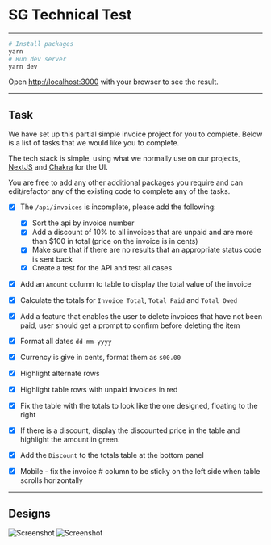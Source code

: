 # SG Technical Test

---

```bash
# Install packages
yarn
# Run dev server
yarn dev
```

Open [http://localhost:3000](http://localhost:3000) with your browser to see the result.

---
## Task
We have set up this partial simple invoice project for you to complete. 
Below is a list of tasks that we would like you to complete.

The tech stack is simple, using what we normally use on our projects, [NextJS](https://nextjs.org/docs) and [Chakra](https://chakra-ui.com/docs/components) for the UI.

You are free to add any other additional packages you require and can edit/refactor any of the existing code to complete any of the tasks.


- [X] The `/api/invoices` is incomplete, please add the following:
  - [X] Sort the api by invoice number
  - [X] Add a discount of 10% to all invoices that are unpaid and are more than $100 in total (price on the invoice is in cents)
  - [X] Make sure that if there are no results that an appropriate status code is sent back
  - [X] Create a test for the API and test all cases

- [X] Add an `Amount` column to table to display the total value of the invoice

- [X] Calculate the totals for `Invoice Total`, `Total Paid` and `Total Owed`

- [X] Add a feature that enables the user to delete invoices that have not been paid, user should get a prompt to confirm before deleting the item

- [X] Format all dates `dd-mm-yyyy` 

- [X] Currency is give in cents, format them as `$00.00`

- [X] Highlight alternate rows

- [X] Highlight table rows with unpaid invoices in red

- [X] Fix the table with the totals to look like the one designed, floating to the right

- [X] If there is a discount, display the discounted price in the table and highlight the amount in green.

- [X] Add the `Discount` to the totals table at the bottom panel

- [X] Mobile - fix the invoice # column to be sticky on the left side when table scrolls horizontally 

---
## Designs
![Screenshot](./public/designs/design-invice-list.png)
![Screenshot](./public/designs/design-invice-list-delete.png)
